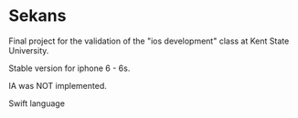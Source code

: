 # Sekans

Final project for the validation of the "ios development" class at Kent State University.

Stable version for iphone 6 - 6s. 

IA was NOT implemented.

Swift language
